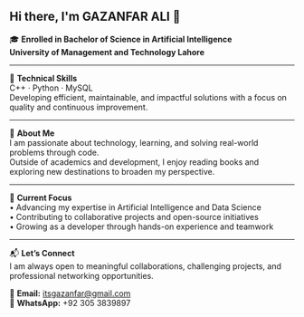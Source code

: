 ## Hi there, I'm GAZANFAR ALI 👋

🎓 **Enrolled in Bachelor of Science in Artificial Intelligence**  
**University of Management and Technology Lahore**

---

💼 **Technical Skills**  
C++ · Python · MySQL  
Developing efficient, maintainable, and impactful solutions with a focus on quality and continuous improvement.

---

📖 **About Me**  
I am passionate about technology, learning, and solving real-world problems through code.  
Outside of academics and development, I enjoy reading books and exploring new destinations to broaden my perspective.

---

🎯 **Current Focus**  
• Advancing my expertise in Artificial Intelligence and Data Science  
• Contributing to collaborative projects and open-source initiatives  
• Growing as a developer through hands-on experience and teamwork

---

📬 **Let’s Connect**  
I am always open to meaningful collaborations, challenging projects, and professional networking opportunities.

📧 **Email:** itsgazanfar@gmail.com  
💬 **WhatsApp:** +92 305 3839897

